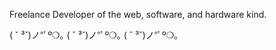 Freelance Developer of the web, software, and hardware kind.


( ˘ ³˘)ノ°ﾟº❍｡
( ˘ ³˘)ノ°ﾟº❍｡
( ˘ ³˘)ノ°ﾟº❍｡
